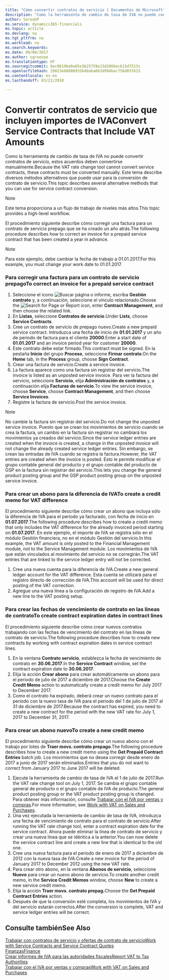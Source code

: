 ```yaml
---
title: "Cómo convertir contratos de servicio | Documentos de Microsoft"
description: "Como la herramienta de cambio de tasa de IVA no puede convertir contratos de servicio, estos acuerdos deben convertirse manualmente. Este tema describe diversos métodos alternativos que puede usar para la conversión de contrato de servicio."
author: SorenGP
ms.service: dynamics365-financials
ms.topic: article
ms.devlang: na
ms.tgt_pltfrm: na
ms.workload: na
ms.search.keywords: 
ms.date: 09/08/2017
ms.author: sgroespe
ms.translationtype: HT
ms.sourcegitcommit: bec0619be0a65e3625759e13d2866ac615d7513c
ms.openlocfilehash: 29023e68808935b49aba663d994bac756d037615
ms.contentlocale: es-es
ms.lasthandoff: 03/22/2018

---
```

# <a name="convert-service-contracts-that-include-vat-amounts"></a><span data-ttu-id="25ed0-104">Convertir contratos de servicio que incluyen importes de IVA</span><span class="sxs-lookup"><span data-stu-id="25ed0-104">Convert Service Contracts that Include VAT Amounts</span></span>
<span data-ttu-id="25ed0-105">Como la herramienta de cambio de tasa de IVA no puede convertir contratos de servicio, estos acuerdos deben convertirse manualmente.</span><span class="sxs-lookup"><span data-stu-id="25ed0-105">Because the VAT rate change tool cannot convert service contracts, these contracts must be converted manually.</span></span> <span data-ttu-id="25ed0-106">Este tema describe diversos métodos alternativos que puede usar para la conversión de contrato de servicio.</span><span class="sxs-lookup"><span data-stu-id="25ed0-106">This topic describes several alternative methods that you can use for service contract conversion.</span></span>  

> [!NOTE]  
>  <span data-ttu-id="25ed0-107">Este tema proporciona a un flujo de trabajo de niveles más altos.</span><span class="sxs-lookup"><span data-stu-id="25ed0-107">This topic provides a high-level workflow.</span></span>  

 <span data-ttu-id="25ed0-108">El procedimiento siguiente describe cómo corregir una factura para un contrato de servicio prepago que se ha creado un año atrás.</span><span class="sxs-lookup"><span data-stu-id="25ed0-108">The following procedure describes how to correct an invoice for a prepaid service contract that has been created a year in advance.</span></span>  

> [!NOTE]  
>  <span data-ttu-id="25ed0-109">Para este ejemplo, debe cambiar la fecha de trabajo a 01.01.2017.</span><span class="sxs-lookup"><span data-stu-id="25ed0-109">For this example, you must change your work date to 01.01.2017.</span></span>  

### <a name="to-correct-an-invoice-for-a-prepaid-service-contract"></a><span data-ttu-id="25ed0-110">Para corregir una factura para un contrato de servicio prepago</span><span class="sxs-lookup"><span data-stu-id="25ed0-110">To correct an invoice for a prepaid service contract</span></span>  
1. <span data-ttu-id="25ed0-111">Seleccione el icono ![Buscar página o informe](media/ui-search/search_small.png "icono Buscar página o informe"), escriba **Gestión contrato** y, a continuación, seleccione el vínculo relacionado.</span><span class="sxs-lookup"><span data-stu-id="25ed0-111">Choose the ![Search for Page or Report](media/ui-search/search_small.png "Search for Page or Report icon") icon, enter **Contract Management**, and then choose the related link.</span></span>  
2. <span data-ttu-id="25ed0-112">En **Listas**, seleccione **Contratos de servicio**.</span><span class="sxs-lookup"><span data-stu-id="25ed0-112">Under **Lists**, choose **Service Contracts**.</span></span>  
3. <span data-ttu-id="25ed0-113">Cree un contrato de servicio de prepago nuevo.</span><span class="sxs-lookup"><span data-stu-id="25ed0-113">Create a new prepaid service contract.</span></span> <span data-ttu-id="25ed0-114">Introduzca una fecha de inicio de **01.01.2017** y un año de periodo de factura para el cliente **20000**.</span><span class="sxs-lookup"><span data-stu-id="25ed0-114">Enter a start date of **01.01.2017** and an invoice period year for customer **20000**.</span></span>  
4. <span data-ttu-id="25ed0-115">Este contrato debe estar firmado.</span><span class="sxs-lookup"><span data-stu-id="25ed0-115">This contract must be signed.</span></span> <span data-ttu-id="25ed0-116">En la pestaña **Inicio** del grupo **Proceso**, seleccione **Firmar contrato**.</span><span class="sxs-lookup"><span data-stu-id="25ed0-116">On the **Home** tab, in the **Process** group, choose **Sign Contract**.</span></span>  
5. <span data-ttu-id="25ed0-117">Crear una factura de servicio.</span><span class="sxs-lookup"><span data-stu-id="25ed0-117">Create a service invoice.</span></span>
6. <span data-ttu-id="25ed0-118">La factura aparece como una factura sin registrar del servicio.</span><span class="sxs-lookup"><span data-stu-id="25ed0-118">The invoice is listed as an unposted service invoice.</span></span> <span data-ttu-id="25ed0-119">Para ver la factura del servicio, seleccione **Servicio**, elija **Administración de contratos** y, a continuación elija **Facturas de servicio**.</span><span class="sxs-lookup"><span data-stu-id="25ed0-119">To view the service invoice, choose **Service**, choose **Contract Management**, and then choose **Service Invoices**.</span></span>  
7. <span data-ttu-id="25ed0-120">Registre la factura de servicio.</span><span class="sxs-lookup"><span data-stu-id="25ed0-120">Post the service invoice.</span></span>  

> [!NOTE]  
>  <span data-ttu-id="25ed0-121">No cambie la factura sin registrar del servicio.</span><span class="sxs-lookup"><span data-stu-id="25ed0-121">Do not change the unposted service invoice.</span></span> <span data-ttu-id="25ed0-122">Puesto que se crean los movimientos de servicio cuando se crea la factura, un cambio en la factura sin registrar no cambiará los movimientos ya creados del servicio.</span><span class="sxs-lookup"><span data-stu-id="25ed0-122">Since the service ledger entries are created when the invoice is created, a change in the unposted invoice will not change the already created service ledger entries.</span></span> <span data-ttu-id="25ed0-123">Sin embargo, se crean las entradas de IVA cuando se registra la factura.</span><span class="sxs-lookup"><span data-stu-id="25ed0-123">However, the VAT entries are created when the invoice is posted.</span></span> <span data-ttu-id="25ed0-124">Esto le permite modificar el grupo contable general del producto y el grupo contable del producto de GSP en la factura sin registrar del servicio.</span><span class="sxs-lookup"><span data-stu-id="25ed0-124">This lets you change the general product posting group and the GSP product posting group on the unposted service invoice.</span></span>  

### <a name="to-create-a-credit-memo-for-vat-difference"></a><span data-ttu-id="25ed0-125">Para crear un abono para la diferencia de IVA</span><span class="sxs-lookup"><span data-stu-id="25ed0-125">To create a credit memo for VAT difference</span></span>  
<span data-ttu-id="25ed0-126">El procedimiento siguiente describe cómo crear un abono que incluya sólo la diferencia de IVA para el periodo ya facturado, con fecha de inicio en **01.07.2017**.</span><span class="sxs-lookup"><span data-stu-id="25ed0-126">The following procedure describes how to create a credit memo that only includes the VAT difference for the already invoiced period starting on **01.07.2017**.</span></span> <span data-ttu-id="25ed0-127">En este ejemplo, el importe de IVA se registra sólo en el módulo Gestión financiera, no en el módulo Gestión del servicio.</span><span class="sxs-lookup"><span data-stu-id="25ed0-127">In this example, the VAT amount is only posted to the Financial Management module, not to the Service Management module.</span></span> <span data-ttu-id="25ed0-128">Los movimientos de IVA que están vinculados al movimiento del servicio no se corregirán.</span><span class="sxs-lookup"><span data-stu-id="25ed0-128">The VAT entries that are linked to the service ledger entry will not be corrected.</span></span>  

1. <span data-ttu-id="25ed0-129">Cree una nueva cuenta para la diferencia de IVA.</span><span class="sxs-lookup"><span data-stu-id="25ed0-129">Create a new general ledger account for the VAT difference.</span></span> <span data-ttu-id="25ed0-130">Esta cuenta se utilizará para el registro directo de corrección de IVA.</span><span class="sxs-lookup"><span data-stu-id="25ed0-130">This account will be used for direct posting of the VAT correction.</span></span>  
2. <span data-ttu-id="25ed0-131">Agregue una nueva línea a la configuración de registro de IVA.</span><span class="sxs-lookup"><span data-stu-id="25ed0-131">Add a new line to the VAT posting setup.</span></span>  

### <a name="to-create-contract-expiration-dates-in-contract-lines"></a><span data-ttu-id="25ed0-132">Para crear las fechas de vencimiento de contrato en las líneas de contrato</span><span class="sxs-lookup"><span data-stu-id="25ed0-132">To create contract expiration dates in contract lines</span></span>  
<span data-ttu-id="25ed0-133">El procedimiento siguiente describe cómo crear nuevos contratos trabajando con las fechas de vencimiento del contrato en las líneas de contrato de servicio.</span><span class="sxs-lookup"><span data-stu-id="25ed0-133">The following procedure describes how to create new contracts by working with contract expiration dates in service contract lines.</span></span>  

1. <span data-ttu-id="25ed0-134">En la ventana **Contrato servicio**, establezca la fecha de vencimiento de contrato en **30.06.2017**.</span><span class="sxs-lookup"><span data-stu-id="25ed0-134">In the **Service Contract** window, set the contract expiration date to **30.06.2017**.</span></span>  
2. <span data-ttu-id="25ed0-135">Elija la acción **Crear abono** para crear automáticamente un abono para el periodo de julio de 2017 a diciembre de 2017.</span><span class="sxs-lookup"><span data-stu-id="25ed0-135">Choose the **Create Credit Memo** action to automatically create a credit memo for July 2017 to December 2017.</span></span>  
3. <span data-ttu-id="25ed0-136">Como el contrato ha expirado, deberá crear un nuevo contrato para el periodo con la nuevo tasa de IVA para el periodo del 1 de julio de 2017 al 31 de diciembre de 2017.</span><span class="sxs-lookup"><span data-stu-id="25ed0-136">Because the contract has expired, you need to create a new contract for the period with the new VAT rate for July 1, 2017 to December 31, 2017.</span></span>  

### <a name="to-create-a-new-credit-memo"></a><span data-ttu-id="25ed0-137">Para crear un abono nuevo</span><span class="sxs-lookup"><span data-stu-id="25ed0-137">To create a new credit memo</span></span>  
<span data-ttu-id="25ed0-138">El procedimiento siguiente describe cómo crear un nuevo abono con el trabajo por lotes de **Traer movs. contrato prepago**.</span><span class="sxs-lookup"><span data-stu-id="25ed0-138">The following procedure describes how to create a new credit memo using the **Get Prepaid Contract Entries** batch job.</span></span> <span data-ttu-id="25ed0-139">Los movimientos que no desea corregir desde enero de 2017 a junio de 2017 serán eliminados.</span><span class="sxs-lookup"><span data-stu-id="25ed0-139">Entries that you do not want to correct from January 2017 to June 2017 will be deleted.</span></span>  

1. <span data-ttu-id="25ed0-140">Ejecute la herramienta de cambio de tasa de IVA el 1 de julio de 2017.</span><span class="sxs-lookup"><span data-stu-id="25ed0-140">Run the VAT rate change tool on July 1, 2017.</span></span> <span data-ttu-id="25ed0-141">Se cambia el grupo contable general de producto o el grupo contable de IVA de producto.</span><span class="sxs-lookup"><span data-stu-id="25ed0-141">The general product posting group or the VAT product posting group is changed.</span></span> <span data-ttu-id="25ed0-142">Para obtener más información, consulte [Trabajar con el IVA por ventas y compras](finance-work-with-vat.md).</span><span class="sxs-lookup"><span data-stu-id="25ed0-142">For more information, see [Work with VAT on Sales and Purchases](finance-work-with-vat.md).</span></span>  
2. <span data-ttu-id="25ed0-143">Una vez ejecutada la herramienta de cambio de tasa de IVA, introduzca una fecha de vencimiento de contrato para el contrato de servicio.</span><span class="sxs-lookup"><span data-stu-id="25ed0-143">After running the VAT rate change tool, enter a contract expiration date for the service contract.</span></span> <span data-ttu-id="25ed0-144">Ahora puede eliminar la línea de contrato de servicio y crear una nueva línea que se idéntica a la anterior.</span><span class="sxs-lookup"><span data-stu-id="25ed0-144">You can now delete the service contract line and create a new line that is identical to the old one.</span></span>  
3. <span data-ttu-id="25ed0-145">Cree una nueva factura para el periodo de enero de 2017 a diciembre de 2012 con la nueva tasa de IVA.</span><span class="sxs-lookup"><span data-stu-id="25ed0-145">Create a new invoice for the period of January 2017 to December 2012 using the new VAT rate.</span></span>  
4. <span data-ttu-id="25ed0-146">Para crear otro abono, en la ventana **Abonos de servicio**, seleccione **Nuevo** para crear un nuevo abono de servicio.</span><span class="sxs-lookup"><span data-stu-id="25ed0-146">To create another credit memo, in the **Service Credit Memos** window, choose **New** to create a new service credit memo.</span></span>  
5. <span data-ttu-id="25ed0-147">Elija la acción **Traer movs. contrato prepag.**</span><span class="sxs-lookup"><span data-stu-id="25ed0-147">Choose the **Get Prepaid Contract Entries** action.</span></span>  
6. <span data-ttu-id="25ed0-148">Después de que la conversión esté completa, los movimientos de IVA y del servicio estarán correctos.</span><span class="sxs-lookup"><span data-stu-id="25ed0-148">After the conversion is complete, VAT and service ledger entries will be correct.</span></span>  

## <a name="see-also"></a><span data-ttu-id="25ed0-149">Consulte también</span><span class="sxs-lookup"><span data-stu-id="25ed0-149">See Also</span></span>  
[<span data-ttu-id="25ed0-150">Trabajar con contratos de servicio y ofertas de contrato de servicio</span><span class="sxs-lookup"><span data-stu-id="25ed0-150">Work with Service Contracts and Service Contract Quotes</span></span>](service-how-to-create-service-contracts-and-service-contract-quotes.md)  
[<span data-ttu-id="25ed0-151">Finanzas</span><span class="sxs-lookup"><span data-stu-id="25ed0-151">Finance</span></span>](finance.md)  
[<span data-ttu-id="25ed0-152">Crear informes de IVA para las autoridades fiscales</span><span class="sxs-lookup"><span data-stu-id="25ed0-152">Report VAT to Tax Authorities</span></span>](finance-how-report-vat.md)  
[<span data-ttu-id="25ed0-153">Trabajar con el IVA por ventas y compras</span><span class="sxs-lookup"><span data-stu-id="25ed0-153">Work with VAT on Sales and Purchases</span></span>](finance-work-with-vat.md)  

